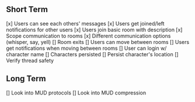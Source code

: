 ## Short Term
[x] Users can see each others' messages
[x] Users get joined/left notifications for other users
[x] Users join basic room with description
[x] Scope communication to rooms
[x] Different communication options (whisper, say, yell)
[] Room exits
[] Users can move between rooms
[] Users get notifications when moving between rooms
[] User can login w/ character name
[] Characters persisted
[] Persist character's location
[] Verify thread safety

## Long Term
[] Look into MUD protocols
[] Look into MUD compression